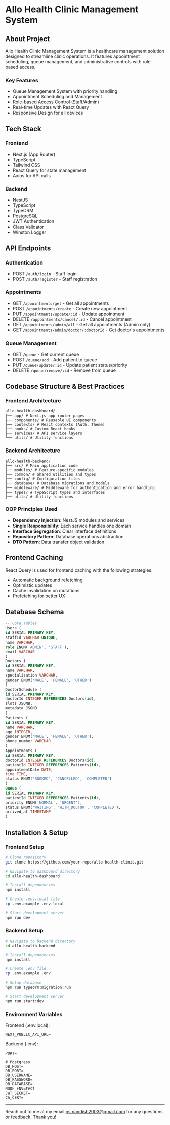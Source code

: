 # Allo Health Clinic Management System

## About Project

Allo Health Clinic Management System is a healthcare management solution designed to streamline clinic operations. It features appointment scheduling, queue management, and administrative controls with role-based access.

### Key Features

- Queue Management System with priority handling
- Appointment Scheduling and Management
- Role-based Access Control (Staff/Admin)
- Real-time Updates with React Query
- Responsive Design for all devices

## Tech Stack

### Frontend

- Next.js (App Router)
- TypeScript
- Tailwind CSS
- React Query for state management
- Axios for API calls

### Backend

- NestJS
- TypeScript
- TypeORM
- PostgreSQL
- JWT Authentication
- Class Validator
- Winston Logger

## API Endpoints

### Authentication

- POST `/auth/login` - Staff login
- POST `/auth/register` - Staff registration

### Appointments

- GET `/appointments/get` - Get all appointments
- POST `/appointments/create` - Create new appointment
- PUT `/appointments/update/:id` - Update appointment
- DELETE `/appointments/cancel/:id` - Cancel appointment
- GET `/appointments/admin/all` - Get all appointments (Admin only)
- GET `/appointments/admin/doctor/:doctorId` - Get doctor's appointments

### Queue Management

- GET `/queue` - Get current queue
- POST `/queue/add` - Add patient to queue
- PUT `/queue/update/:id` - Update patient status/priority
- DELETE `/queue/remove/:id` - Remove from queue

## Codebase Structure & Best Practices

### Frontend Architecture
```
allo-health-dashboard/
├── app/ # Next.js app router pages
├── components/ # Reusable UI components
├── contexts/ # React contexts (Auth, Theme)
├── hooks/ # Custom React hooks
├── services/ # API service layers
└── utils/ # Utility functions
```

### Backend Architecture

```
allo-health-backend/
├── src/ # Main application code
├── modules/ # Feature-specific modules
├── common/ # Shared utilities and types
├── config/ # Configuration files
├── database/ # Database migrations and models
├── middleware/ # Middleware for authentication and error handling
├── types/ # TypeScript types and interfaces
├── utils/ # Utility functions
```

### OOP Principles Used

- **Dependency Injection**: NestJS modules and services
- **Single Responsibility**: Each service handles one domain
- **Interface Segregation**: Clear interface definitions
- **Repository Pattern**: Database operations abstraction
- **DTO Pattern**: Data transfer object validation

## Frontend Caching

React Query is used for frontend caching with the following strategies:

- Automatic background refetching
- Optimistic updates
- Cache invalidation on mutations
- Prefetching for better UX

## Database Schema

```sql
-- Core Tables
Users (
id SERIAL PRIMARY KEY,
staffId VARCHAR UNIQUE,
name VARCHAR,
role ENUM('ADMIN', 'STAFF'),
email VARCHAR
)
Doctors (
id SERIAL PRIMARY KEY,
name VARCHAR,
specialization VARCHAR,
gender ENUM('MALE', 'FEMALE', 'OTHER')
)
DoctorSchedule (
id SERIAL PRIMARY KEY,
doctorId INTEGER REFERENCES Doctors(id),
slots JSONB,
metadata JSONB
)
Patients (
id SERIAL PRIMARY KEY,
name VARCHAR,
age INTEGER,
gender ENUM('MALE', 'FEMALE', 'OTHER'),
phone_number VARCHAR
)
Appointments (
id SERIAL PRIMARY KEY,
doctorId INTEGER REFERENCES Doctors(id),
patientId INTEGER REFERENCES Patients(id),
appointmentDate DATE,
time TIME,
status ENUM('BOOKED', 'CANCELLED', 'COMPLETED')
)
Queue (
id SERIAL PRIMARY KEY,
patientId INTEGER REFERENCES Patients(id),
priority ENUM('NORMAL', 'URGENT'),
status ENUM('WAITING', 'WITH_DOCTOR', 'COMPLETED'),
arrived_at TIMESTAMP
)
```

## Installation & Setup

### Frontend Setup

```bash
# Clone repository
git clone https://github.com/your-repo/allo-health-clinic.git

# Navigate to dashboard directory
cd allo-health-dashboard

# Install dependencies
npm install

# Create .env.local file
cp .env.example .env.local

# Start development server
npm run dev
```

### Backend Setup

```bash
# Navigate to backend directory
cd allo-health-backend

# Install dependencies
npm install

# Create .env file
cp .env.example .env

# Setup database
npm run typeorm:migration:run

# Start development server
npm run start:dev
```

### Environment Variables

Frontend (.env.local):

```
NEXT_PUBLIC_API_URL=
```

Backend (.env):

```
PORT=

# Postgress
DB_HOST=
DB_PORT=
DB_USERNAME=
DB_PASSWORD=
DB_DATABASE=
NODE_ENV=test
JWT_SECRET=
CA_CERT=
```
---
Reach out to me at my email ns.nandish2003@gmail.com for any questions or feedback.
Thank you!
